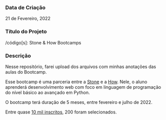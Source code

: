 ### Data de Criação
21 de Fevereiro, 2022

### Título do Projeto
/código[s]: Stone & How Bootcamps

### Descrição
Nesse repositório, farei upload dos arquivos com minhas anotações das aulas do Bootcamp.

Esse bootcamp é uma parceria entre a [Stone](https://www.stone.com.br/) e a [How](https://howedu.com.br/). Nele, o aluno aprenderá desenvolvimento web com foco em linguagem de programação do nível básico ao avançado em Python.

O bootcamp terá duração de 5 meses, entre fevereiro e julho de 2022.

Entre quase [10 mil inscritos](https://www.linkedin.com/feed/update/urn:li:activity:6897668325082501120/), 200 foram selecionados.